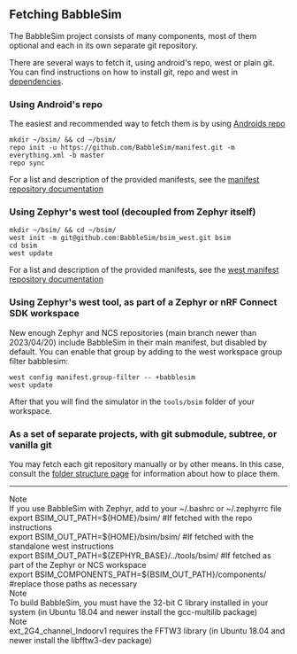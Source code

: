 ## Fetching BabbleSim

The BabbleSim project consists of many components, most of them optional
and each in its own separate git repository.

There are several ways to fetch it, using android's repo, west or plain git.<br>
You can find instructions on how to install git, repo and west in [dependencies](dependencies.md).

### Using Android's repo

The easiest and recommended way to fetch them is by using
[Androids repo](https://source.android.com/setup/build/downloading#installing-repo)

```
mkdir ~/bsim/ && cd ~/bsim/
repo init -u https://github.com/BabbleSim/manifest.git -m everything.xml -b master
repo sync
```

For a list and description of the provided manifests, see the
[manifest repository documentation](https://github.com/BabbleSim/manifest)

### Using Zephyr's west tool (decoupled from Zephyr itself)

```
mkdir ~/bsim/ && cd ~/bsim/
west init -m git@github.com:BabbleSim/bsim_west.git bsim
cd bsim
west update
```

For a list and description of the provided manifests, see the
[west manifest repository documentation](https://github.com/BabbleSim/bsim_west)

### Using Zephyr's west tool, as part of a Zephyr or nRF Connect SDK workspace

New enough Zephyr and NCS repositories (main branch newer than 2023/04/20)
include BabbleSim in their main manifest, but disabled by default.
You can enable that group by adding to the west workspace group filter babblesim:
```
west config manifest.group-filter -- +babblesim
west update
```
After that you will find the simulator in the `tools/bsim` folder of your workspace.

### As a set of separate projects, with git submodule, subtree, or vanilla git

You may fetch each git repository manually or by other means.
In this case, consult the [folder structure page](folder_structure_and_env.md)
for information about how to place them.

-------

<div class="note-container">
<div class="note-title">Note</div>
<div class="note">If you use BabbleSim with Zephyr, add to your
<span class="monospaced-font">~/.bashrc</span> or
<span class="monospaced-font">~/.zephyrrc</span> file<br>
<span class="monospaced-font">
export BSIM_OUT_PATH=${HOME}/bsim/ #If fetched with the repo instructions<br>
export BSIM_OUT_PATH=${HOME}/bsim/bsim/ #If fetched with the standalone west instructions<br>
export BSIM_OUT_PATH=${ZEPHYR_BASE}/../tools/bsim/ #If fetched as part of the Zephyr or NCS workspace<br>
export BSIM_COMPONENTS_PATH=${BSIM_OUT_PATH}/components/<br>
#replace those paths as necessary
</span>
</div>
</div>

<div class="note-container">
<div class="note-title">Note</div>
<div class="note">To build BabbleSim, you must have the 32-bit C library
installed in your system (in Ubuntu 18.04 and newer install the
<span class="monospaced-font">gcc-multilib</span> package)</div>
</div>

<div class="note-container">
<div class="note-title">Note</div>
<div class="note"><span class="monospaced-font">ext_2G4_channel_Indoorv1 </span>
requires the FFTW3 library
(in Ubuntu 18.04 and newer install the
<span class="monospaced-font">libfftw3-dev</span> package)</div>
</div>
